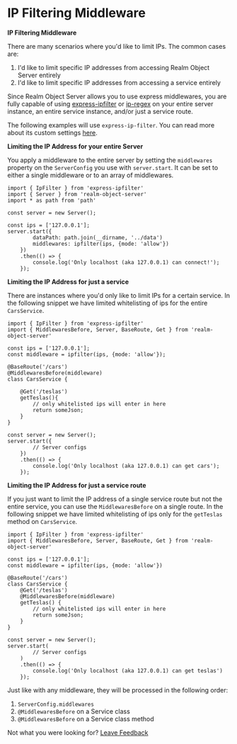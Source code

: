 # IP Filtering Middleware

**IP Filtering Middleware**

There are many scenarios where you'd like to limit IPs. The common cases are:

1. I'd like to limit specific IP addresses from accessing Realm Object Server entirely
2. I'd like to limit specific IP addresses from accessing a service entirely

Since Realm Object Server allows you to use express middlewares, you are fully capable of using [express-ipfilter](https://www.npmjs.com/package/express-ipfilter) or [ip-regex](https://www.npmjs.com/package/ip-regex) on your entire server instance, an entire service instance, and/or just a service route.

The following examples will use `express-ip-filter`. You can read more about its custom settings [here](https://www.npmjs.com/package/express-ipfilter).

**Limiting the IP Address for your entire Server**

You apply a middleware to the entire server by setting the `middlewares` property on the `ServerConfig` you use with `server.start`. It can be set to either a single middleware or to an array of middlewares.

```text
import { IpFilter } from 'express-ipfilter'
import { Server } from 'realm-object-server'
import * as path from 'path'

const server = new Server();

const ips = ['127.0.0.1'];
server.start({
        dataPath: path.join(__dirname, '../data')
        middlewares: ipfilter(ips, {mode: 'allow'})
    })
    .then(() => {
        console.log('Only localhost (aka 127.0.0.1) can connect!');
    });
```

**Limiting the IP Address for just a service**

There are instances where you'd only like to limit IPs for a certain service. In the following snippet we have limited whitelisting of ips for the entire `CarsService`.

```text
import { IpFilter } from 'express-ipfilter'
import { MiddlewaresBefore, Server, BaseRoute, Get } from 'realm-object-server'

const ips = ['127.0.0.1'];
const middleware = ipfilter(ips, {mode: 'allow'});

@BaseRoute('/cars')
@MiddlewaresBefore(middleware)
class CarsService {

    @Get('/teslas')
    getTeslas(){
        // only whitelisted ips will enter in here
        return someJson;
    }
}

const server = new Server();
server.start({
        // Server configs
    })
    .then(() => {
        console.log('Only localhost (aka 127.0.0.1) can get cars');
    });
```

**Limiting the IP Address for just a service route**

If you just want to limit the IP address of a single service route but not the entire service, you can use the `MiddlewaresBefore` on a single route. In the following snippet we have limited whitelisting of ips only for the `getTeslas` method on `CarsService`.

```text
import { IpFilter } from 'express-ipfilter'
import { MiddlewaresBefore, Server, BaseRoute, Get } from 'realm-object-server'

const ips = ['127.0.0.1'];
const middleware = ipfilter(ips, {mode: 'allow'})

@BaseRoute('/cars')
class CarsService {
    @Get('/teslas')
    @MiddlewaresBefore(middleware)
    getTeslas() {
        // only whitelisted ips will enter in here
        return someJson;
    }
}

const server = new Server();
server.start(
        // Server configs
    )
    .then(() => {
        console.log('Only localhost (aka 127.0.0.1) can get teslas')
    });
```

Just like with any middleware, they will be processed in the following order:

1. `ServerConfig.middlewares`
2. `@MiddlewaresBefore` on a Service class
3. `@MiddlewaresBefore` on a Service class method

Not what you were looking for? [Leave Feedback](https://realm3.typeform.com/to/A4guM3) 

